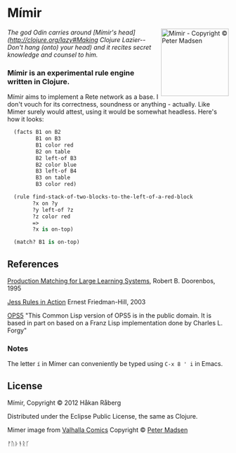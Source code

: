 # Mímir

[<img width="154" src=https://github.com/hraberg/mimir/raw/master/resources/mimer.jpg alt="Mímir - Copyright © Peter Madsen" title="Mímir - Copyright © Peter Madsen" align="right" />](http://www.petermadsen.info/pages/vh/hv-er-hv/mimir.html)

*The god Odin carries around [Mímir's head](http://clojure.org/lazy#Making Clojure Lazier--Don't hang \(onto\) your head) and it recites secret knowledge and counsel to him.*

### Mímir is an experimental rule engine written in Clojure.

Mímir aims to implement a Rete network as a base. I don't vouch for its correctness, soundness or anything - actually. Like Mimer surely would attest, using it would be somewhat headless. Here's how it looks:

```clojure
  (facts B1 on B2
         B1 on B3
         B1 color red
         B2 on table
         B2 left-of B3
         B2 color blue
         B3 left-of B4
         B3 on table
         B3 color red)

  (rule find-stack-of-two-blocks-to-the-left-of-a-red-block
        ?x on ?y
        ?y left-of ?z
        ?z color red
        =>
        ?x is on-top)

  (match? B1 is on-top)
```


## References

[Production Matching for Large Learning Systems](http://reports-archive.adm.cs.cmu.edu/anon/1995/CMU-CS-95-113.pdf), Robert B. Doorenbos, 1995

[Jess Rules in Action](http://www.manning.com/friedman-hill/) Ernest Friedman-Hill, 2003

[OPS5](https://github.com/briangu/OPS5) "This Common Lisp version of OPS5 is in the public domain.  It is based in part on based on a Franz Lisp implementation done by Charles L. Forgy"

### Notes

The letter `í` in Mímer can conveniently be typed using `C-x 8 ' i` in Emacs.


## License

Mímir, Copyright © 2012 Håkan Råberg

Distributed under the Eclipse Public License, the same as Clojure.

Mimer image from [Valhalla Comics](www.valhalla-comics.dk) Copyright © [Peter Madsen](http://www.petermadsen.info/)

ᚠᚢᚦᚬᚱᚴ
